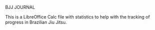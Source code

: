 BJJ JOURNAL

This is a LibreOffice Calc file with statistics to help with the tracking of progress in Brazilian Jiu Jitsu.
